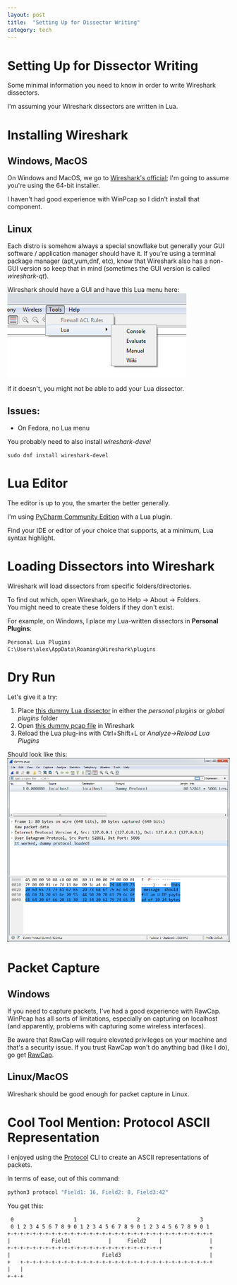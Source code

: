 ```yaml
---
layout: post
title:  "Setting Up for Dissector Writing"
category: tech
---
```

# Setting Up for Dissector Writing
Some minimal information you need to know in order to write Wireshark dissectors.

I'm assuming your Wireshark dissectors are written in Lua.

# Installing Wireshark
## Windows, MacOS
On Windows and MacOS, we go to [Wireshark's official](https://www.wireshark.org/download.html); I'm going to assume you're using the 64-bit installer.

I haven't had good experience with WinPcap so I didn't install that component. 

## Linux
Each distro is somehow always a special snowflake but generally your GUI software / application manager should have it.
If you're using a terminal package manager (apt,yum,dnf, etc), know that Wireshark also has a non-GUI version so keep that in mind (sometimes the GUI version is called *wireshark-qt*).

Wireshark should have a GUI and have this Lua menu here:
![wireshark_lua_menu.png](/assets/dissector/wireshark_lua_menu.png)

If it doesn't, you might not be able to add your Lua dissector.

**Issues:**
---
+ On Fedora, no Lua menu  

You probably need to also install *wireshark-devel*

```
sudo dnf install wireshark-devel
 ```

# Lua Editor
The editor is up to you, the smarter the better generally.

I'm using [PyCharm Community Edition](https://www.jetbrains.com/pycharm/download/) with a Lua plugin.

Find your IDE or editor of your choice that supports, at a minimum, Lua syntax highlight.

# Loading Dissectors into Wireshark
Wireshark will load dissectors from specific folders/directories.

To find out which, open Wireshark, go to Help -> About -> Folders.  
You might need to create these folders if they don't exist.

For example, on Windows, I place my Lua-written dissectors in **Personal Plugins**:
```
Personal Lua Plugins		C:\Users\alex\AppData\Roaming\Wireshark\plugins
```
# Dry Run
Let's give it a try:
1. Place [this dummy Lua dissector](/assets/dissector/dummy.lua) in either the *personal plugins* or *global plugins* folder
2. Open [this dummy pcap file](/assets/dissector/dummy.pcap) in Wireshark
3. Reload the Lua plug-ins with Ctrl+Shift+L or *Analyze->Reload Lua Plugins*

Should look like this:
![/assets/dissector/wireshark_dummy_lua_loaded.png](/assets/dissector/wireshark_dummy_lua_loaded.png)

# Packet Capture
## Windows
If you need to capture packets, I've had a good experience with RawCap. WinPcap has all sorts of limitations, especially on capturing on localhost (and apparently, problems with capturing some wireless interfaces).

Be aware that RawCap will require elevated privileges on your machine and that's a security issue. If you trust RawCap won't do anything bad (like I do), go get [RawCap](http://www.netresec.com/?page=RawCap).

## Linux/MacOS
Wireshark should be good enough for packet capture in Linux.

# Cool Tool Mention: Protocol ASCII Representation
I enjoyed using the [Protocol](http://www.luismg.com/protocol/) CLI to create an ASCII representations of packets.

In terms of ease, out of this command:
```python
python3 protocol "Field1: 16, Field2: 8, Field3:42"
```
You get this:
```
 0                   1                   2                   3
 0 1 2 3 4 5 6 7 8 9 0 1 2 3 4 5 6 7 8 9 0 1 2 3 4 5 6 7 8 9 0 1
+-+-+-+-+-+-+-+-+-+-+-+-+-+-+-+-+-+-+-+-+-+-+-+-+-+-+-+-+-+-+-+-+
|             Field1            |     Field2    |               |
+-+-+-+-+-+-+-+-+-+-+-+-+-+-+-+-+-+-+-+-+-+-+-+-+               +
|                             Field3                            |
+   +-+-+-+-+-+-+-+-+-+-+-+-+-+-+-+-+-+-+-+-+-+-+-+-+-+-+-+-+-+-+
|   |
+-+-+
```



